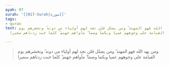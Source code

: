 ```yaml
---
ayah: 97
surah: '[[017-Surah|سورة]]'
tags:
- quran
text: ومن يهد الله فهو المهتد ۖ ومن يضلل فلن تجد لهم أولياء من دونه ۖ ونحشرهم يوم
  القيامة على وجوههم عميا وبكما وصما ۖ مأواهم جهنم ۖ كلما خبت زدناهم سعيرا

---
```

> ومن يهد الله فهو المهتد ۖ ومن يضلل فلن تجد لهم أولياء من دونه ۖ ونحشرهم يوم القيامة على وجوههم عميا وبكما وصما ۖ مأواهم جهنم ۖ كلما خبت زدناهم سعيرا
